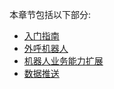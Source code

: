 本章节包括以下部分:
- [入门指南](https://github.com/kxjl-opensource/openapi_doc/tree/master/doc/入门指南.md)
- [外呼机器人](https://github.com/kxjl-opensource/openapi_doc/tree/master/doc/外呼机器人.md)
- [机器人业务能力扩展](https://github.com/kxjl-opensource/openapi_doc/tree/master/doc/机器人业务能力扩展.md)
- [数据推送](https://github.com/kxjl-opensource/openapi_doc/tree/master/doc/数据推送.md)
